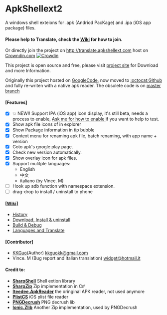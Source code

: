 # ApkShellext2

A windows shell exteions for .apk (Andriod PacKage) and .ipa (iOS app package) files.

#### Please help to Translate, check the [Wiki](https://github.com/kkguo/apkshellext/wiki/Languages-suppport-and-Transaltion#2-translate-and-add-the-language-into-project) for how to join.
Or directly join the project on http://translate.apkshellext.com host on [Crowndin.com](https://crowdin.com/project/apkshellext)
[![Crowdin](https://d322cqt584bo4o.cloudfront.net/apkshellext/localized.png)](https://crowdin.com/project/apkshellext)

This project is open source and free, please visit [project site](http://apkshellext.com) for Download and more Information.

Originally this project hosted on [GoogleCode](code.google.com/p/apkshellext), now moved to [:octocat:Github](https://github.com/kkguo/apkshellext) and fully re-writen with a native apk reader. The obsolete code is on [master branch](https://github.com/kkguo/apkshellext/tree/master)


#### [Features]
 - [x] :boom: NEW!! Support IPA (iOS app) icon display, it's still beta, needs a process to enable, [ Ask me for how to enable ](mailto:kkguokk@gmail.com) if you want to help to test. 
 - [x] Show apk file icons of in explorer
 - [x] Show Package information in tip bubble
 - [x] Context menu for renaming apk file, batch renaming, with app name + version
 - [x] Goto apk's google play page.
 - [x] Check new version automatically.
 - [x] Show overlay icon for apk files.
 - [x] Support mulitple languages: 
    - English
    - 中文
    - italiano (by Vince. M)
 - [ ] Hook up adb function with namespace extension.
 - [ ] drag-drop to install / uninstall to phone

#### [[Wiki]](https://github.com/kkguo/apkshellext/wiki)
* [History](https://github.com/kkguo/apkshellext/wiki/Home)
* [Download, Install & uninstall](https://github.com/kkguo/apkshellext/wiki/How-to-install-and-uninstall)
* [Build & Debug](https://github.com/kkguo/apkshellext/wiki/How-to-build-and-debug)
* [Languages and Translate](https://github.com/kkguo/apkshellext/wiki/Languages-suppport-and-Transaltion)

#### [Contributor]
  * [KKGuo](https://github.com/kkguo)(Author) kkguokk@gmail.com
  * Vince. M (Bug report and Italian translation) widget@hotmail.it
 

#### Credit to:
* __[SharpShell](https://github.com/dwmkerr/sharpshell)__ Shell extion library
* __[SharpZip](https://github.com/icsharpcode/SharpZipLib)__ Zip implementation in C#
* __[Iteedee.ApkReader](https://github.com/hylander0/Iteedee.ApkReader)__  the oringinal APK reader, not used anymore
* __[PlistCS](https://github.com/animetrics/PlistCS)__  iOS plist file reader
* __[PNGDecrush](https://github.com/MikeWeller/PNGDecrush)__ PNG decrush lib
* __[Ionic.Zlib](https://github.com/jstedfast/Ionic.Zlib)__  Another Zip implementation, used by PNGDecrush

